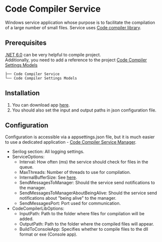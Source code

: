 # Code Compiler Service
Windows service application whose purpose is to facilitate the compilation of a large number of small files. Service uses [Code compiler library](https://github.com/owik100/CodeCompilerLibrary).

 ## Prerequisites
[.NET 6.0](https://dotnet.microsoft.com/en-us/download/dotnet/6.0) can be very helpful to compile project.
<br/>
Additionally, you need to add a reference to the project [Code Compiler Settings Models](https://github.com/owik100/CodeCompilerSettingsModels)
```
├── Code Compiler Service 
└── Code Compiler Settings Models
```

 ## Installation
1. You can download app [here](https://github.com/owik100/CoderCompilerWorkerService/releases).
2. You should also set the input and output paths in json configuration file.


 ## Configuration
 Configuration is accessible via a appsettings.json file, but it is much easier to use a dedicated application - [Code Compiler Service Manager](https://github.com/owik100/CodeCompilerServiceManager).
 - Serilog section: All logging settings.
 - ServiceOptions: 
    - Interval: How often (ms) the service should check for files in the queue. 
    - MaxThreads: Number of threads to use for compilation.
    - InternalBufferSize: See [here](https://docs.microsoft.com/en-us/dotnet/api/system.io.filesystemwatcher.internalbuffersize?view=net-6.0).
    - SendMessagesToManager: Should the service send notifications to the manager.
    - SendMessagesToManagerAboutBeingAlive: Should the service send notifications about "being alive" to the manager.
    - SendMessagesPort: Port used for communication.
 - CodeCompilerLibOptions:
    - InputPath: Path to the folder where files for compilation will be added.
    - OutputPath: Path to the folder where the compiled files will appear.
    - BuildToConsoleApp: Specifies whether to compile files to the dll format or exe (Console app).
